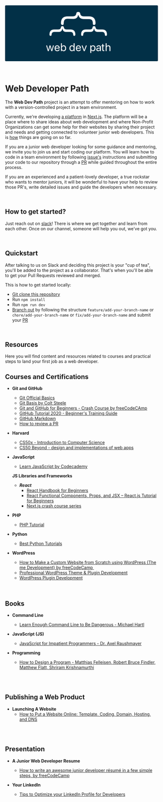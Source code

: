 ![Web Developer Path header](/images-readme/header-readme.png)

<br />

# Web Developer Path

The **Web Dev Path** project is an attempt to offer mentoring on how to work with a version-controlled project in a team environment.

Currently, we're developing [a platform](https://webdevpath.co/) in [Next.js](https://nextjs.org/). The platform will be a place where to share ideas about web development and where Non-Profit Organizations can get some help for their websites by sharing their project and needs and getting connected to volunteer junior web developers. This is [how](https://github.com/MarianaSouza/web-dev-path/projects/1) things are going on so far.

If you are a junior web developer looking for some guidance and mentoring, we invite you to join us and start coding our platform. You will learn how to code in a team environment by following [issue's](https://guides.github.com/features/issues/) instructions and submitting your code to our repository through a [PR](https://docs.github.com/en/github/collaborating-with-pull-requests/proposing-changes-to-your-work-with-pull-requests/about-pull-requests) while guided throughout the entire process.

If you are an experienced and a patient-lovely developer, a true rockstar who wants to mentor juniors, it will be wonderful to have your help to review those PR's, write detailed issues and guide the developers when necessary.

<br />

## How to get started?

Just reach out on [slack](https://join.slack.com/t/webdevpath/shared_invite/zt-xqqgwwo5-a09BSVWC9ZrHmS6RaMBzVw)!
There is where we get together and learn from each other. Once on our channel, someone will help you out, we've got you.

<br />

## Quickstart

After talking to us on Slack and deciding this project is your "cup of tea", you'll be added to the project as a collaborator. That's when you'll be able to get your Pull Requests reviewed and merged.

This is how to get started locally:

- [Git clone this repository](https://docs.github.com/en/github/creating-cloning-and-archiving-repositories/cloning-a-repository-from-github/cloning-a-repository)
- Run `npm install`
- Run `npm run dev`
- [Branch out](https://git-scm.com/book/en/v2/Git-Branching-Basic-Branching-and-Merging) by following the structure `feature/add-your-branch-name` or `chore/add-your-branch-name` or `fix/add-your-branch-name` and submit your [PR](https://docs.github.com/en/github/collaborating-with-pull-requests/proposing-changes-to-your-work-with-pull-requests/about-pull-requests)

<br />

## Resources

Here you will find content and resources related to courses and practical steps to land your first job as a web developer.

## Courses and Certifications

- **Git and GitHub**

  - [Git Official Basics](https://git-scm.com/book/en/v2)
  - [Git Basis by Colt Steele](https://www.youtube.com/watch?v=USjZcfj8yxE&t=14s)
  - [Git and GitHub for Beginners - Crash Course by freeCodeCAmp](https://www.youtube.com/watch?v=RGOj5yH7evk)
  - [GitHub Tutorial 2020 - Beginner's Training Guide](https://www.youtube.com/watch?v=iv8rSLsi1xo)
  - [GitHub Markdown](https://guides.github.com/features/mastering-markdown/)
  - [How to review a PR](https://www.youtube.com/watch?v=lSnbOtw4izI&t=187s)

* **Harvard**

  - [CS50x - Introduction to Computer Science](https://cs50.harvard.edu/x/2020/)
  - [CS50 Beyond - design and implementations of web apps](https://cs50.harvard.edu/beyond/2019/)

* **JavaScript**

  - [Learn JavaScript by Codecademy](https://www.codecademy.com/learn/introduction-to-javascript)

  **JS Libraries and Frameworks**
  <br />

  - _**React**_
    - [React Handbook for Beginners](https://www.freecodecamp.org/news/react-beginner-handbook/)
    - [React Functional Components, Props, and JSX – React.js Tutorial for Beginners](https://www.freecodecamp.org/news/react-components-jsx-props-for-beginners/)
    - [Next.js crash course series](https://www.youtube.com/watch?v=A63UxsQsEbU)

* **PHP**

  - [PHP Tutorial](https://www.w3schools.com/php/DEFAULT.asp)

* **Python**
  - [Best Python Tutorials](https://www.freecodecamp.org/news/best-python-tutorial/)

- **WordPress**

  - [How to Make a Custom Website from Scratch using WordPress (Theme Development) by freeCodeCamp ](https://youtu.be/KibbYf9avko)
  - [Professional WordPress Theme & Plugin Development](https://www.udemy.com/course/photoshop-psd-to-wordpress-theme-development-from-scratch/)
  - [WordPress Plugin Development](https://youtu.be/mm9aQiLEa10)

  <br />
  <br />

## Books

- **Command Line**

  - [Learn Enough Command Line to Be Dangerous - Michael Hartl](https://www.learnenough.com/command-line-tutorial/basics)

- **JavaScript (JS)**

  - [JavaScript for Impatient Programmers - Dr. Axel Raushmayer](https://exploringjs.com/impatient-js/index.html)

- **Programming**
  - [How to Design a Program - Matthias Felleisen, Robert Bruce Findler, Matthew Flatt, Shriram Krishnamurthi](https://htdp.org/2020-5-6/Book/index.html)

<br />
<br />

## Publishing a Web Product

- **Launching A Website**
  - [How to Put a Website Online: Template, Coding, Domain, Hosting, and DNS](https://youtu.be/NQP89ish9t8)

<br />
<br />

## Presentation

- **A Junior Web Developer Resume**

  - [How to write an awesome junior developer résumé in a few simple steps, by freeCodeCamp](https://www.freecodecamp.org/news/how-to-write-an-awesome-junior-developer-resume-in-a-few-simple-steps-316010db80ec/)

- **Your LinkedIn**
  - [Tips to Optimize your LinkedIn Profile for Developers](https://www.samanthaming.com/blog/tips-to-optimize-your-linkedin-profile-for-developers/)

<br />
<br />
